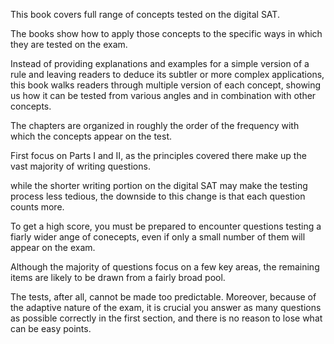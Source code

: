This book covers full range of concepts tested on the digital SAT. 

The books show how to apply those concepts to the specific ways in which they are tested on the exam. 

Instead of providing explanations and examples for a simple version of a rule and leaving readers to deduce its subtler or more complex applications, this book walks readers through multiple version of each concept, showing us how it can be tested from various angles and in combination with other concepts.

The chapters are organized in roughly the order of the frequency with which the concepts appear on the test. 

First focus on Parts I and II, as the principles covered there make up the vast majority of writing questions. 

while the shorter writing portion on the digital SAT may make the testing process less tedious, the downside to this change is that each question counts more. 

To get a high score, you must be prepared to encounter questions testing a fiarly wider ange of conecepts, even if only a small number of them will appear on the exam. 

Although the majority of questions focus on a few key areas, the remaining items are likely to be drawn from a fairly broad pool. 

The tests, after all, cannot be made too predictable. Moreover, because of the adaptive nature of the exam, it is crucial you answer as many questions as possible correctly in the first section, and there is no reason to lose what can be easy points.  